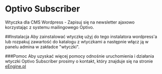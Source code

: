 # Optivo Subscriber
Wtyczka dla CMS Wordpress - Zapisuj się na newsletter ajaxowo korzystając z systemu mailingowego Optivo.

##Instalacja
Aby zainstalować wtyczkę użyj do tego instalatora wordpress'a lub rozpakuj zawartość do katalogu z wtyczkami a następnie włącz ją w panelu admina w zakładce "wtyczki".

###Pomoc
Aby uzyskać więcej pomocy odnośnie uruchomienia i działania wtyczki Optivo Subscriber prosimy o kontakt, który znajduje się na stronie [eEngine.pl](https://eengine.pl/ "eEngine.pl") 